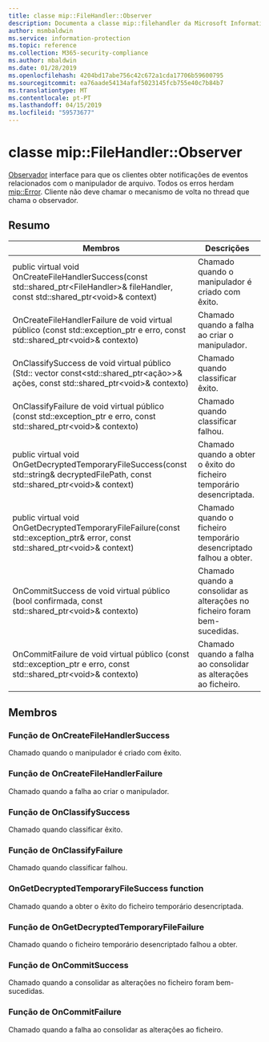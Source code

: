 ```yaml
---
title: classe mip::FileHandler::Observer
description: Documenta a classe mip::filehandler da Microsoft Information Protection (MIP) SDK.
author: msmbaldwin
ms.service: information-protection
ms.topic: reference
ms.collection: M365-security-compliance
ms.author: mbaldwin
ms.date: 01/28/2019
ms.openlocfilehash: 4204bd17abe756c42c672a1cda17706b59600795
ms.sourcegitcommit: ea76aade54134afaf5023145fcb755e40c7b84b7
ms.translationtype: MT
ms.contentlocale: pt-PT
ms.lasthandoff: 04/15/2019
ms.locfileid: "59573677"
---
```

# <a name="class-mipfilehandlerobserver"></a>classe mip::FileHandler::Observer 
[Observador](class_mip_filehandler_observer.md) interface para que os clientes obter notificações de eventos relacionados com o manipulador de arquivo.
Todos os erros herdam [mip::Error](class_mip_error.md). Cliente não deve chamar o mecanismo de volta no thread que chama o observador.
  
## <a name="summary"></a>Resumo
 Membros                        | Descrições                                
--------------------------------|---------------------------------------------
public virtual void OnCreateFileHandlerSuccess(const std::shared_ptr\<FileHandler\>& fileHandler, const std::shared_ptr\<void\>& context)  |  Chamado quando o manipulador é criado com êxito.
OnCreateFileHandlerFailure de void virtual público (const std::exception_ptr e erro, const std::shared_ptr\<void\>& contexto)  |  Chamado quando a falha ao criar o manipulador.
OnClassifySuccess de void virtual público (Std:: vector const\<std::shared_ptr\<ação\>\>& ações, const std::shared_ptr\<void\>& contexto)  |  Chamado quando classificar êxito.
OnClassifyFailure de void virtual público (const std::exception_ptr e erro, const std::shared_ptr\<void\>& contexto)  |  Chamado quando classificar falhou.
public virtual void OnGetDecryptedTemporaryFileSuccess(const std::string& decryptedFilePath, const std::shared_ptr\<void\>& context)  |  Chamado quando a obter o êxito do ficheiro temporário desencriptada.
public virtual void OnGetDecryptedTemporaryFileFailure(const std::exception_ptr& error, const std::shared_ptr\<void\>& context)  |  Chamado quando o ficheiro temporário desencriptado falhou a obter.
OnCommitSuccess de void virtual público (bool confirmada, const std::shared_ptr\<void\>& contexto)  |  Chamado quando a consolidar as alterações no ficheiro foram bem-sucedidas.
OnCommitFailure de void virtual público (const std::exception_ptr e erro, const std::shared_ptr\<void\>& contexto)  |  Chamado quando a falha ao consolidar as alterações ao ficheiro.
  
## <a name="members"></a>Membros
  
### <a name="oncreatefilehandlersuccess-function"></a>Função de OnCreateFileHandlerSuccess
Chamado quando o manipulador é criado com êxito.
  
### <a name="oncreatefilehandlerfailure-function"></a>Função de OnCreateFileHandlerFailure
Chamado quando a falha ao criar o manipulador.
  
### <a name="onclassifysuccess-function"></a>Função de OnClassifySuccess
Chamado quando classificar êxito.
  
### <a name="onclassifyfailure-function"></a>Função de OnClassifyFailure
Chamado quando classificar falhou.
  
### <a name="ongetdecryptedtemporaryfilesuccess-function"></a>OnGetDecryptedTemporaryFileSuccess function
Chamado quando a obter o êxito do ficheiro temporário desencriptada.
  
### <a name="ongetdecryptedtemporaryfilefailure-function"></a>Função de OnGetDecryptedTemporaryFileFailure
Chamado quando o ficheiro temporário desencriptado falhou a obter.
  
### <a name="oncommitsuccess-function"></a>Função de OnCommitSuccess
Chamado quando a consolidar as alterações no ficheiro foram bem-sucedidas.
  
### <a name="oncommitfailure-function"></a>Função de OnCommitFailure
Chamado quando a falha ao consolidar as alterações ao ficheiro.
